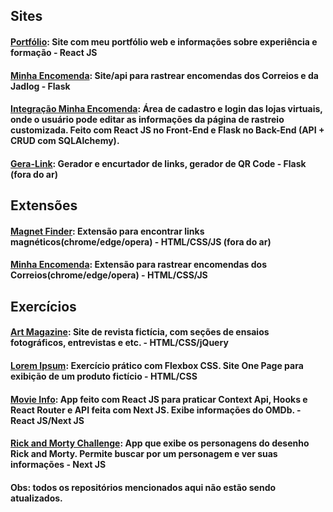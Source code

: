 

## Sites
#### [Portfólio](https://herbertsouza.netlify.app): Site com meu portfólio web e informações sobre experiência e formação - React JS
#### [Minha Encomenda](https://www.minhaencomenda.me/): Site/api para rastrear encomendas dos Correios e da Jadlog - Flask
#### [Integração Minha Encomenda](https://minha-encomenda-ecommerce.netlify.app/): Área de cadastro e login das lojas virtuais, onde o usuário pode editar as informações da página de rastreio customizada. Feito com React JS no Front-End e Flask no Back-End (API + CRUD com SQLAlchemy).
#### [Gera-Link](https://www.gera-link.com): Gerador e encurtador de links, gerador de QR Code - Flask (fora do ar)

## Extensões
#### [Magnet Finder](https://chrome.google.com/webstore/detail/magnet-finder/gmmdnbmmjmoddokgggkbfehpbfepaman/related?hl=pt-BR&authuser=0): Extensão para encontrar links magnéticos(chrome/edge/opera) - HTML/CSS/JS (fora do ar)

#### [Minha Encomenda](https://chrome.google.com/webstore/detail/minha-encomenda/cnacicmmmnkdepclkehggaeiimcjihoa?hl=pt-BR&authuser=0): Extensão para rastrear encomendas dos Correios(chrome/edge/opera) - HTML/CSS/JS

## Exercícios
#### [Art Magazine](https://herbertizidro.github.io/art-magazine/): Site de revista fictícia, com seções de ensaios fotográficos, entrevistas e etc. - HTML/CSS/jQuery
#### [Lorem Ipsum](https://herbertizidro.github.io/flex-box-estudo/): Exercício prático com Flexbox CSS. Site One Page para exibição de um produto fictício - HTML/CSS
#### [Movie Info](https://github.com/herbertizidro/movie-info-app): App feito com React JS para praticar Context Api, Hooks e React Router e API feita com Next JS. Exibe informações do OMDb. - React JS/Next JS
#### [Rick and Morty Challenge](https://github.com/herbertizidro/rick-and-morty-next-app): App que exibe os personagens do desenho Rick and Morty. Permite buscar por um personagem e ver suas informações - Next JS



#### Obs: todos os repositórios mencionados aqui não estão sendo atualizados.


